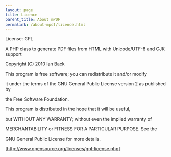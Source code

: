 ```yaml
---
layout: page
title: Licence
parent_title: About mPDF
permalink: /about-mpdf/licence.html
---
```


<div id="bpmbook" class="bpmbook" style="direction:ltr;">
<div class="topic_user_field">
<div id="U0">
<p>License: GPL</p>
<p>A PHP class to generate PDF files from HTML with Unicode/UTF-8 and CJK support</p>
<p>Copyright (C) 2010 Ian Back</p>
<p>This program is free software; you can redistribute it and/or modify

it under the terms of the GNU General Public License version 2 as published by

the Free Software Foundation.</p>
<p>This program is distributed in the hope that it will be useful,

but WITHOUT ANY WARRANTY; without even the implied warranty of

MERCHANTABILITY or FITNESS FOR A PARTICULAR PURPOSE. See the

GNU General Public License for more details.</p>
<p>[<a href="http://www.opensource.org/licenses/gpl-license.php">http://www.opensource.org/licenses/gpl-license.php</a>]</p>
</div>
</div>

